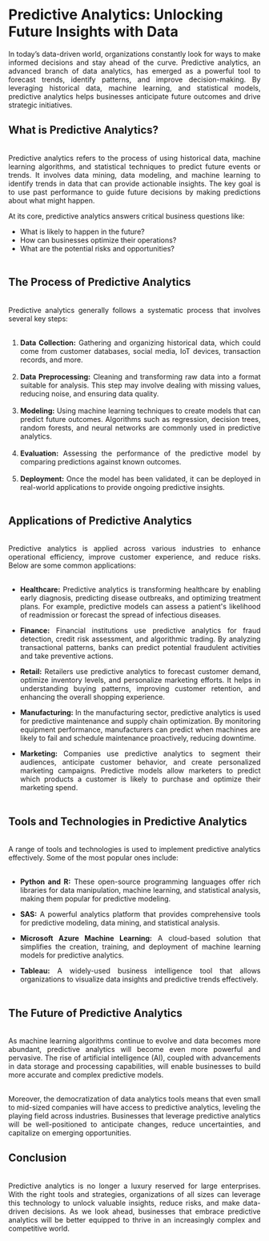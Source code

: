<h1>Predictive Analytics: Unlocking Future Insights with Data</h1>

<div style="text-align: justify;">In today’s data-driven world, organizations constantly look for ways to make informed decisions and stay ahead of the curve. Predictive analytics, an advanced branch of data analytics, has emerged as a powerful tool to forecast trends, identify patterns, and improve decision-making. By leveraging historical data, machine learning, and statistical models, predictive analytics helps businesses anticipate future outcomes and drive strategic initiatives.

<h2>What is Predictive Analytics?</h2><br>
Predictive analytics refers to the process of using historical data, machine learning algorithms, and statistical techniques to predict future events or trends. It involves data mining, data modeling, and machine learning to identify trends in data that can provide actionable insights. The key goal is to use past performance to guide future decisions by making predictions about what might happen.

At its core, predictive analytics answers critical business questions like:

* What is likely to happen in the future?<br>
* How can businesses optimize their operations?<br>
*  What are the potential risks and opportunities?<br><br>

<h2>The Process of Predictive Analytics</h2><br>
Predictive analytics generally follows a systematic process that involves several key steps:<br><br>

1. <b>Data Collection:</b> Gathering and organizing historical data, which could come from customer databases, social media, IoT devices, transaction records, and more.<br><br>
2. <b>Data Preprocessing:</b> Cleaning and transforming raw data into a format suitable for analysis. This step may involve dealing with missing values, reducing noise, and ensuring data quality.<br><br>
3. <b>Modeling:</b> Using machine learning techniques to create models that can predict future outcomes. Algorithms such as regression, decision trees, random forests, and neural networks are commonly used in predictive analytics.<br><br>
4. <b>Evaluation:</b> Assessing the performance of the predictive model by comparing predictions against known outcomes.<br><br>
5. <b>Deployment:</b> Once the model has been validated, it can be deployed in real-world applications to provide ongoing predictive insights.<br><br>

<h2>Applications of Predictive Analytics</h2><br>
Predictive analytics is applied across various industries to enhance operational efficiency, improve customer experience, and reduce risks. Below are some common applications:<br><br>

* <b>Healthcare:</b> Predictive analytics is transforming healthcare by enabling early diagnosis, predicting disease outbreaks, and optimizing treatment plans. For example, predictive models can assess a patient's likelihood of readmission or forecast the spread of infectious diseases.

* <b>Finance:</b> Financial institutions use predictive analytics for fraud detection, credit risk assessment, and algorithmic trading. By analyzing transactional patterns, banks can predict potential fraudulent activities and take preventive actions.

* <b>Retail:</b> Retailers use predictive analytics to forecast customer demand, optimize inventory levels, and personalize marketing efforts. It helps in understanding buying patterns, improving customer retention, and enhancing the overall shopping experience.

* <b>Manufacturing:</b> In the manufacturing sector, predictive analytics is used for predictive maintenance and supply chain optimization. By monitoring equipment performance, manufacturers can predict when machines are likely to fail and schedule maintenance proactively, reducing downtime.

* <b>Marketing:</b> Companies use predictive analytics to segment their audiences, anticipate customer behavior, and create personalized marketing campaigns. Predictive models allow marketers to predict which products a customer is likely to purchase and optimize their marketing spend.<br><br>

<h2>Tools and Technologies in Predictive Analytics</h2><br>
A range of tools and technologies is used to implement predictive analytics effectively. Some of the most popular ones include:<br><br>

* <b>Python and R:</b> These open-source programming languages offer rich libraries for data manipulation, machine learning, and statistical analysis, making them popular for predictive modeling.

* <b>SAS:</b> A powerful analytics platform that provides comprehensive tools for predictive modeling, data mining, and statistical analysis.

* <b>Microsoft Azure Machine Learning:</b> A cloud-based solution that simplifies the creation, training, and deployment of machine learning models for predictive analytics.

* <b>Tableau:</b> A widely-used business intelligence tool that allows organizations to visualize data insights and predictive trends effectively.<br><br>

<h2>The Future of Predictive Analytics</h2><br>
As machine learning algorithms continue to evolve and data becomes more abundant, predictive analytics will become even more powerful and pervasive. The rise of artificial intelligence (AI), coupled with advancements in data storage and processing capabilities, will enable businesses to build more accurate and complex predictive models.<br><br>

Moreover, the democratization of data analytics tools means that even small to mid-sized companies will have access to predictive analytics, leveling the playing field across industries. Businesses that leverage predictive analytics will be well-positioned to anticipate changes, reduce uncertainties, and capitalize on emerging opportunities.

<h2>Conclusion</h2><br>
Predictive analytics is no longer a luxury reserved for large enterprises. With the right tools and strategies, organizations of all sizes can leverage this technology to unlock valuable insights, reduce risks, and make data-driven decisions. As we look ahead, businesses that embrace predictive analytics will be better equipped to thrive in an increasingly complex and competitive world.

</div>